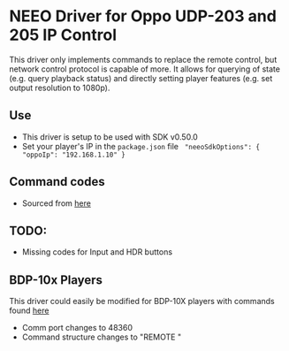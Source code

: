 # NEEO Driver for Oppo UDP-203 and 205 IP Control

This driver only implements commands to replace the remote control, but network control protocol is capable of more. It allows for querying of state (e.g. query playback status) and directly setting player features (e.g. set output resolution to 1080p).

## Use
* This driver is setup to be used with SDK v0.50.0
* Set your player's IP in the `package.json` file
` 
"neeoSdkOptions": {
  "oppoIp": "192.168.1.10"
}
`

## Command codes
* Sourced from [here](https://www.oppodigital.co.uk/UserFiles/Docs/PDF/UDP-20X_Simple_IP_Control_Protocol_v1.0.pdf) 

## TODO:
* Missing codes for Input and HDR buttons

## BDP-10x Players
This driver could easily be modified for BDP-10X players with commands found [here](http://cinema-therapy.de/wp-content/downloads/OPPO_BDP10x_IP_Remote_Control_Protocol_v2.0.pdf)  
* Comm port changes to 48360
* Command structure changes to "REMOTE <COMMAND>"

